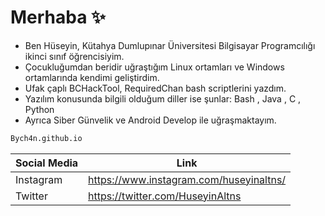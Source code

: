# Merhaba ✨
- Ben Hüseyin, Kütahya Dumlupınar Üniversitesi Bilgisayar Programcılığı ikinci sınıf öğrencisiyim.
- Çocukluğumdan beridir uğraştığım Linux ortamları ve Windows ortamlarında kendimi geliştirdim.
- Ufak çaplı BCHackTool, RequiredChan bash scriptlerini yazdım.
- Yazılım konusunda bilgili olduğum diller ise şunlar: Bash , Java , C , Python
- Ayrıca Siber Günvelik ve Android Develop ile uğraşmaktayım.

```sh
Bych4n.github.io
```

| Social Media | Link |
| ------ | ------ |
| Instagram | https://www.instagram.com/huseyinaltns/ |
| Twitter | https://twitter.com/HuseyinAltns |

